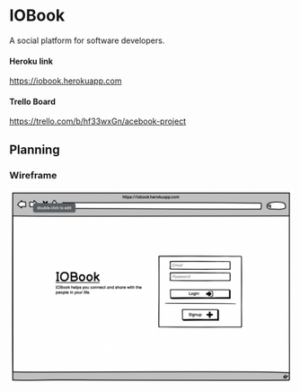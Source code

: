 # IOBook

A social platform for software developers.

#### Heroku link

https://iobook.herokuapp.com

#### Trello Board

https://trello.com/b/hf33wxGn/acebook-project
## Planning
### Wireframe
![Login wireframe](images/IOBook-login-wireframe.png)

<!--
### Domain model
### User stories

## Quickstart

First, clone this repository. Then:

```bash
> bundle install
> bin/rails db:create
> bin/rails db:migrate

> bundle exec rspec # Run the tests to ensure it works
> bin/rails server # Start the server at localhost:3000
```

## Troubleshooting

If you don't have Node.js installed yet, you might run into this error when running rspec:

```
ExecJS::RuntimeUnavailable:
  Could not find a JavaScript runtime. See https://github.com/rails/execjs for a list of available runtimes.
 ```

Rails requires a Javascript runtime to work. The easiest way is to install Node by running `brew install node` - and then run `bundle exec rspec` again
-->
